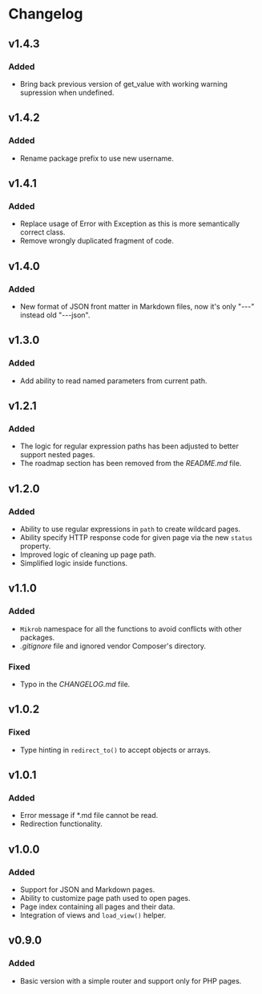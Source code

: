 # Changelog

## v1.4.3

### Added
- Bring back previous version of get_value with working warning supression when undefined.

## v1.4.2

### Added
- Rename package prefix to use new username.

## v1.4.1

### Added
- Replace usage of Error with Exception as this is more semantically correct class.
- Remove wrongly duplicated fragment of code.

## v1.4.0

### Added
- New format of JSON front matter in Markdown files, now it's only "---" instead old "---json".

## v1.3.0

### Added
- Add ability to read named parameters from current path.

## v1.2.1

### Added
- The logic for regular expression paths has been adjusted to better support nested pages.
- The roadmap section has been removed from the _README.md_ file.

## v1.2.0

### Added
- Ability to use regular expressions in `path` to create wildcard pages.
- Ability specify HTTP response code for given page via the new `status` property.
- Improved logic of cleaning up page path.
- Simplified logic inside functions.

## v1.1.0

### Added
- `Mikrob` namespace for all the functions to avoid conflicts with other packages.
- _.gitignore_ file and ignored vendor Composer's directory.

### Fixed
- Typo in the _CHANGELOG.md_ file.

## v1.0.2

### Fixed
- Type hinting in `redirect_to()` to accept objects or arrays.

## v1.0.1

### Added
- Error message if *.md file cannot be read.
- Redirection functionality.

## v1.0.0

### Added
- Support for JSON and Markdown pages.
- Ability to customize page path used to open pages.
- Page index containing all pages and their data.
- Integration of views and `load_view()` helper.

## v0.9.0

### Added
- Basic version with a simple router and support only for PHP pages.
